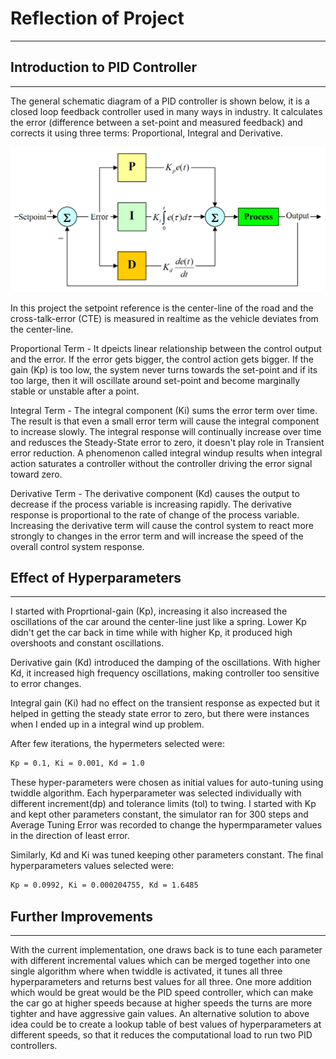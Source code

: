 # Reflection of Project
---
[//]: # (Image References)
[image1]: ./media/PID-feedback-loop-v1.png "PID Controller"

## Introduction to PID Controller
---
The general schematic diagram of a PID controller is shown below, it is a closed loop feedback controller used in many ways in industry.
It calculates the error (difference between a set-point and measured feedback) and corrects it using three terms: Proportional, Integral and Derivative. 

![alt text][image1]

In this project the setpoint reference is the center-line of the road and the cross-talk-error (CTE) is measured in realtime as the vehicle deviates from the center-line. 

Proportional Term - It dpeicts linear relationship between the control output and the error. If the error gets bigger, the control action gets bigger. If the gain (Kp) is too low, the system never turns towards the set-point and if its too large, then it will oscillate around set-point and become marginally stable or unstable after a point.

Integral Term - The integral component (Ki) sums the error term over time. The result is that even a small error term will cause the integral component to increase slowly. The integral response will continually increase over time and redusces the Steady-State error to zero, it doesn't play role in Transient error reduction. A phenomenon called integral windup results when integral action saturates a controller without the controller driving the error signal toward zero.

Derivative Term - The derivative component (Kd) causes the output to decrease if the process variable is increasing rapidly. The derivative response is proportional to the rate of change of the process variable. Increasing the derivative term will cause the control system to react more strongly to changes in the error term and will increase the speed of the overall control system response.

## Effect of Hyperparameters
---
I started with Proprtional-gain (Kp), increasing it also increased the oscillations of the car around the center-line just like a spring. Lower Kp didn't get the car back in time while with higher Kp, it produced high overshoots and constant oscillations.

Derivative gain (Kd) introduced the damping of the oscillations. With higher Kd, it increased high frequency oscillations, making controller too sensitive to error changes. 

Integral gain (Ki) had no effect on the transient response as expected but it helped in getting the 
steady state error to zero, but there were instances when I ended up in a integral wind up problem.

After few iterations, the hypermeters selected were:
```sh
Kp = 0.1, Ki = 0.001, Kd = 1.0
```

These hyper-parameters were chosen as initial values for auto-tuning using twiddle algorithm. Each hyperparameter was selected individually with different increment(dp) and tolerance limits (tol) to twing. I started with Kp and kept other parameters constant, the simulator ran for 300 steps and Average Tuning Error was recorded to change the hypermparameter values in the direction of least error.

Similarly, Kd and Ki was tuned keeping other parameters constant. The final hyperparameters values selected were:
```sh
Kp = 0.0992, Ki = 0.000204755, Kd = 1.6485
```

## Further Improvements
---
With the current implementation, one draws back is to tune each parameter with different incremental values which can be merged together into one single algorithm where when twiddle is activated, it tunes all three hyperparameters and returns best values for all three. One more addition which would be great would be the PID speed controller, which can make the car go at higher speeds because at higher speeds the turns are more tighter and have aggressive gain values. An alternative solution to above idea could be to create a lookup table of best values of hyperparameters at different speeds, so that it reduces the computational load to run two PID controllers.
